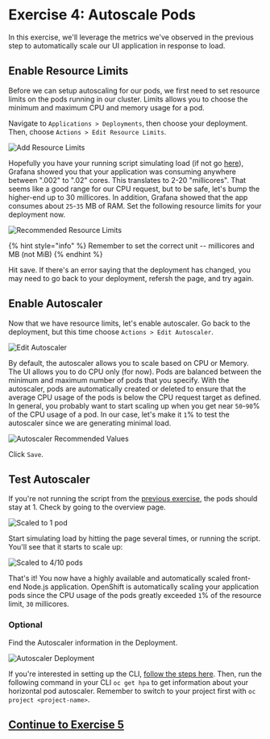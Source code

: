 # Exercise 4: Autoscale Pods

In this exercise, we'll leverage the metrics we've observed in the previous step to automatically scale our UI application in response to load.

## Enable Resource Limits

Before we can setup autoscaling for our pods, we first need to set resource limits on the pods running in our cluster. Limits allows you to choose the minimum and maximum CPU and memory usage for a pod.

Navigate to `Applications > Deployments`, then choose your deployment. Then, choose `Actions > Edit Resource Limits`.

![Add Resource Limits](../.gitbook/assets/screen-shot-2019-08-13-at-9.54.54-pm.png)

Hopefully you have your running script simulating load (if not go [here](../exercise-2/README.md#simulate-load-on-the-application)),
Grafana showed you that your application was consuming anywhere between ".002" to
".02" cores. This translates to 2-20 "millicores". That seems like a good range for
our CPU request, but to be safe, let's bump the higher-end up to 30 millicores. In
addition, Grafana showed that the app consumes about `25`-`35` MB of RAM. Set the
following resource limits for your deployment now.

![Recommended Resource Limits](../.gitbook/assets/screen-shot-2019-08-13-at-10.02.34-pm.png)

{% hint style="info" %}
Remember to set the correct unit -- millicores and MB \(not MiB\)
{% endhint %}

Hit save. If there's an error saying that the deployment has changed, you may need to go back to your deployment, refersh the page, and try again.

## Enable Autoscaler

Now that we have resource limits, let's enable autoscaler. Go back to the deployment, but this time choose `Actions > Edit Autoscaler`.

![Edit Autoscaler](../.gitbook/assets/screen-shot-2019-08-13-at-10.04.43-pm%20%281%29.png)

By default, the autoscaler allows you to scale based on CPU or Memory. The UI allows
you to do CPU only \(for now\). Pods are balanced between the minimum and maximum
number of pods that you specify. With the autoscaler, pods are automatically created
or deleted to ensure that the average CPU usage of the pods is below the CPU request
target as defined. In general, you probably want to start scaling up when you get near
`50`-`90`% of the CPU usage of a pod. In our case, let's make it `1`% to test the autoscaler
since we are generating minimal load.

![Autoscaler Recommended Values](../.gitbook/assets/screen-shot-2019-08-13-at-10.09.25-pm.png)

Click `Save`.

## Test Autoscaler

If you're not running the script from the [previous exercise](exercise-2.md#simulate-load-on-the-application), the pods should stay at 1. Check by going to the overview page.

![Scaled to 1 pod](../.gitbook/assets/screen-shot-2019-08-13-at-10.10.39-pm.png)

Start simulating load by hitting the page several times, or running the script. You'll see that it starts to scale up:

![Scaled to 4/10 pods](../.gitbook/assets/screen-shot-2019-08-13-at-10.11.33-pm.png)

That's it! You now have a highly available and automatically scaled front-end Node.js application. OpenShift is automatically scaling your application pods since the CPU usage of the pods greatly exceeded `1`% of the resource limit, `30` millicores.

### Optional

Find the Autoscaler information in the Deployment.

![Autoscaler Deployment](../.gitbook/assets/screen-shot-2019-08-13-at-10.16.59-pm.png)

If you're interested in setting up the CLI, [follow the steps here](exercise-1.md). Then, run the following command in your CLI `oc get hpa` to get information about your horizontal pod autoscaler. Remember to switch to your project first with `oc project <project-name>`.

## [Continue to Exercise 5](exercise-5/README.md)
